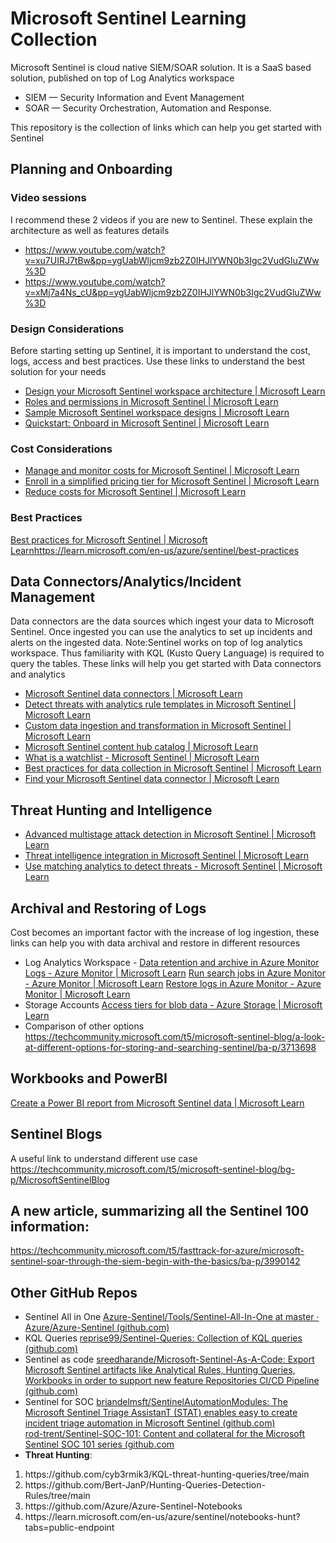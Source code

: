 # Microsoft Sentinel Learning Collection

Microsoft Sentinel is cloud native SIEM/SOAR solution. It is a SaaS based solution, published on top of Log Analytics workspace
- SIEM — Security Information and Event Management
- SOAR — Security Orchestration, Automation and Response.

This repository is the collection of links which can help you get started with Sentinel

## Planning and Onboarding
### Video sessions 
I recommend these 2 videos if you are new to Sentinel. These explain the architecture as well as features details
- https://www.youtube.com/watch?v=xu7UIRJ7tBw&pp=ygUabWljcm9zb2Z0IHJlYWN0b3Igc2VudGluZWw%3D
- https://www.youtube.com/watch?v=xMj7a4Ns_cU&pp=ygUabWljcm9zb2Z0IHJlYWN0b3Igc2VudGluZWw%3D

### Design Considerations
Before starting setting up Sentinel, it is important to understand the cost, logs, access and best practices. Use these links to understand the best solution for your needs
- [Design your Microsoft Sentinel workspace architecture | Microsoft Learn](https://learn.microsoft.com/en-us/azure/sentinel/design-your-workspace-architecture)
- [Roles and permissions in Microsoft Sentinel | Microsoft Learn](https://learn.microsoft.com/en-us/azure/sentinel/roles)
- [Sample Microsoft Sentinel workspace designs | Microsoft Learn](https://learn.microsoft.com/en-us/azure/sentinel/sample-workspace-designs)
- [Quickstart: Onboard in Microsoft Sentinel | Microsoft Learn](https://learn.microsoft.com/en-us/azure/sentinel/quickstart-onboard)

### Cost Considerations
- [Manage and monitor costs for Microsoft Sentinel | Microsoft Learn](https://learn.microsoft.com/en-us/azure/sentinel/billing-monitor-costs)
- [Enroll in a simplified pricing tier for Microsoft Sentinel | Microsoft Learn](https://learn.microsoft.com/en-us/azure/sentinel/enroll-simplified-pricing-tier?tabs=microsoft-sentinel)
- [Reduce costs for Microsoft Sentinel | Microsoft Learn](https://learn.microsoft.com/en-us/azure/sentinel/billing-reduce-costs)

### Best Practices
[Best practices for Microsoft Sentinel | Microsoft Learn](https://learn.microsoft.com/en-us/azure/sentinel/best-practices)https://learn.microsoft.com/en-us/azure/sentinel/best-practices

## Data Connectors/Analytics/Incident Management
Data connectors are the data sources which ingest your data to Microsoft Sentinel. Once ingested you can use the analytics to set up incidents and alerts on the ingested data.
Note:Sentinel works on top of log analytics workspace. Thus familiarity with KQL (Kusto Query Language) is required to query the tables. These links will help you get started with Data connectors and analytics
- [Microsoft Sentinel data connectors | Microsoft Learn](https://learn.microsoft.com/en-us/azure/sentinel/connect-data-sources)
- [Detect threats with analytics rule templates in Microsoft Sentinel | Microsoft Learn](https://learn.microsoft.com/en-us/azure/sentinel/detect-threats-built-in)
- [Custom data ingestion and transformation in Microsoft Sentinel | Microsoft Learn](https://learn.microsoft.com/en-us/azure/sentinel/data-transformation)
- [Microsoft Sentinel content hub catalog | Microsoft Learn](https://learn.microsoft.com/EN-US/azure/sentinel/sentinel-solutions-catalog)
- [What is a watchlist - Microsoft Sentinel | Microsoft Learn](https://learn.microsoft.com/en-us/azure/sentinel/watchlists)
- [Best practices for data collection in Microsoft Sentinel | Microsoft Learn](https://learn.microsoft.com/en-us/azure/sentinel/best-practices-data)
- [Find your Microsoft Sentinel data connector | Microsoft Learn](https://learn.microsoft.com/en-us/azure/sentinel/data-connectors-reference)

## Threat Hunting and Intelligence
- [Advanced multistage attack detection in Microsoft Sentinel | Microsoft Learn](https://learn.microsoft.com/en-us/azure/sentinel/fusion)
- [Threat intelligence integration in Microsoft Sentinel | Microsoft Learn](https://learn.microsoft.com/en-us/azure/sentinel/threat-intelligence-integration)
- [Use matching analytics to detect threats - Microsoft Sentinel | Microsoft Learn](https://learn.microsoft.com/en-us/azure/sentinel/use-matching-analytics-to-detect-threats)

## Archival and Restoring of Logs
Cost becomes an important factor with the increase of log ingestion, these links can help you with data archival and restore in different resources
- Log Analytics Workspace - 
[Data retention and archive in Azure Monitor Logs - Azure Monitor | Microsoft Learn](https://learn.microsoft.com/en-us/azure/azure-monitor/logs/data-retention-archive?tabs=portal-1%2Cportal-2)
[Run search jobs in Azure Monitor - Azure Monitor | Microsoft Learn](https://learn.microsoft.com/en-us/azure/azure-monitor/logs/search-jobs?tabs=portal-1%2Cportal-2)
[Restore logs in Azure Monitor - Azure Monitor | Microsoft Learn](https://learn.microsoft.com/en-us/azure/azure-monitor/logs/restore?tabs=api-1)
- Storage Accounts 
[Access tiers for blob data - Azure Storage | Microsoft Learn](https://learn.microsoft.com/en-us/azure/storage/blobs/access-tiers-overview)
- Comparison of other options
https://techcommunity.microsoft.com/t5/microsoft-sentinel-blog/a-look-at-different-options-for-storing-and-searching-sentinel/ba-p/3713698


## Workbooks and PowerBI
 [Create a Power BI report from Microsoft Sentinel data | Microsoft Learn](https://learn.microsoft.com/en-us/azure/sentinel/powerbi)

## Sentinel Blogs
A useful link to understand different use case
https://techcommunity.microsoft.com/t5/microsoft-sentinel-blog/bg-p/MicrosoftSentinelBlog

## A new article, summarizing all the Sentinel 100 information:
https://techcommunity.microsoft.com/t5/fasttrack-for-azure/microsoft-sentinel-soar-through-the-siem-begin-with-the-basics/ba-p/3990142

## Other GitHub Repos
- Sentinel All in One
[Azure-Sentinel/Tools/Sentinel-All-In-One at master · Azure/Azure-Sentinel (github.com)](https://github.com/Azure/Azure-Sentinel/tree/master/Tools/Sentinel-All-In-One)
- KQL Queries
[reprise99/Sentinel-Queries: Collection of KQL queries (github.com)](https://github.com/reprise99/Sentinel-Queries)
- Sentinel as code
[sreedharande/Microsoft-Sentinel-As-A-Code: Export Microsoft Sentinel artifacts like Analytical Rules, Hunting Queries, Workbooks in order to support new feature Repositories CI/CD Pipeline (github.com)](https://github.com/sreedharande/Microsoft-Sentinel-As-A-Code/tree/main)
- Sentinel for SOC
[briandelmsft/SentinelAutomationModules: The Microsoft Sentinel Triage AssistanT (STAT) enables easy to create incident triage automation in Microsoft Sentinel (github.com)](https://github.com/briandelmsft/SentinelAutomationModules) <br>
[rod-trent/Sentinel-SOC-101: Content and collateral for the Microsoft Sentinel SOC 101 series (github.com](https://github.com/rod-trent/Sentinel-SOC-101)
- **Threat Hunting**: 
<ol>
<li>https://github.com/cyb3rmik3/KQL-threat-hunting-queries/tree/main </li>
<li>https://github.com/Bert-JanP/Hunting-Queries-Detection-Rules/tree/main
<li>https://github.com/Azure/Azure-Sentinel-Notebooks
<li>https://learn.microsoft.com/en-us/azure/sentinel/notebooks-hunt?tabs=public-endpoint</li> </ol>



